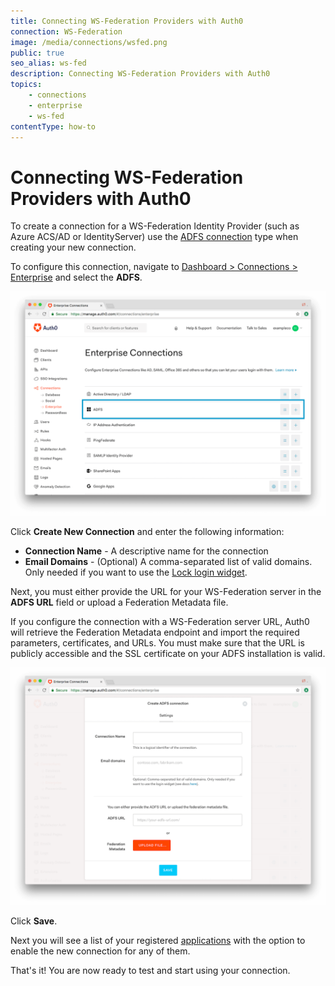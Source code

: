 ```yaml
---
title: Connecting WS-Federation Providers with Auth0
connection: WS-Federation
image: /media/connections/wsfed.png
public: true
seo_alias: ws-fed
description: Connecting WS-Federation Providers with Auth0
topics:
    - connections
    - enterprise
    - ws-fed
contentType: how-to
---
```


# Connecting WS-Federation Providers with Auth0

To create a connection for a WS-Federation Identity Provider (such as Azure ACS/AD or IdentityServer) use the [ADFS connection](/connections/enterprise/adfs) type when creating your new connection.

To configure this connection, navigate to [Dashboard > Connections > Enterprise](${manage_url}/#/connections/enterprise) and select the __ADFS__.

![Enterprise Connections](/media/articles/connections/enterprise/ws-fed/connections-enterprise.png)

Click __Create New Connection__ and enter the following information:

* __Connection Name__ - A descriptive name for the connection
* __Email Domains__ - (Optional) A comma-separated list of valid domains. Only needed if you want to use the [Lock login widget](/libraries/lock).

Next, you must either provide the URL for your WS-Federation server in the __ADFS URL__ field or upload a Federation Metadata file.

If you configure the connection with a WS-Federation server URL, Auth0 will retrieve the Federation Metadata endpoint and import the required parameters, certificates, and URLs. You must make sure that the URL is publicly accessible and the SSL certificate on your ADFS installation is valid.

![New Connection](/media/articles/connections/enterprise/ws-fed/new.png)

Click __Save__.

Next you will see a list of your registered [applications](${manage_url}/#/applications) with the option to enable the new connection for any of them.

That's it! You are now ready to test and start using your connection.
